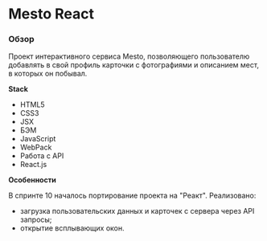 # Mesto React

### Обзор

Проект интерактивного сервиса Mesto, позволяющего пользователю добавлять в свой профиль карточки с фотографиями и описанием мест, в которых он побывал.

**Stack**

* HTML5
* CSS3
* JSX
* БЭМ
* JavaScript
* WebPack
* Работа с API
* React.js

**Особенности**

В спринте 10 началось портирование проекта на "Реакт". Реализовано:
- загрузка пользовательских данных и карточек с сервера через API запросы;
- открытие всплывающих окон.

